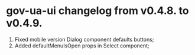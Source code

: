 # gov-ua-ui changelog from v0.4.8. to v0.4.9.

1. Fixed mobile version Dialog component defaults buttons;
2. Added defaultMenuIsOpen props in Select component;

